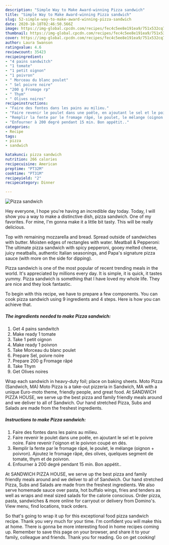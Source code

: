 ```yaml
---
description: "Simple Way to Make Award-winning Pizza sandwich"
title: "Simple Way to Make Award-winning Pizza sandwich"
slug: 52-simple-way-to-make-award-winning-pizza-sandwich
date: 2020-10-18T02:46:50.566Z
image: https://img-global.cpcdn.com/recipes/fec4c5ee8e191ea9/751x532cq70/pizza-sandwich-photo-principale-de-la-recette.jpg
thumbnail: https://img-global.cpcdn.com/recipes/fec4c5ee8e191ea9/751x532cq70/pizza-sandwich-photo-principale-de-la-recette.jpg
cover: https://img-global.cpcdn.com/recipes/fec4c5ee8e191ea9/751x532cq70/pizza-sandwich-photo-principale-de-la-recette.jpg
author: Laura Swanson
ratingvalue: 4.6
reviewcount: 35423
recipeingredient:
- "4 pains sandwitch"
- "1 tomate"
- "1 petit oignon"
- "1 poivron"
- " Morceau du blanc poulet"
- " Sel poivre noire"
- "200 g Fromage rp"
- " Thym"
- " Olives noires"
recipeinstructions:
- "Faire des fontes dans les pains au milieu."
- "Faire revenir le poulet dans une poêle, en ajoutant le sel et le poivre noire. Faire revenir l&#39;oignon et le poivron coupé en dés."
- "Remplir la fente par le fromage râpé, le poulet, le mélange (oignon + poivron). Ajoutez le fromage râpé, des olives, quelques segment de tomate, thym et de poivron."
- "Enfourner à 200 degré pendant 15 min. Bon appétit.."
categories:
- Recipe
tags:
- pizza
- sandwich

katakunci: pizza sandwich 
nutrition: 266 calories
recipecuisine: American
preptime: "PT32M"
cooktime: "PT31M"
recipeyield: "2"
recipecategory: Dinner

---
```



![Pizza sandwich](https://img-global.cpcdn.com/recipes/fec4c5ee8e191ea9/751x532cq70/pizza-sandwich-photo-principale-de-la-recette.jpg)

Hey everyone, I hope you're having an incredible day today. Today, I will show you a way to make a distinctive dish, pizza sandwich. One of my favorites. For mine, I'm gonna make it a little bit tasty. This will be really delicious.

Top with remaining mozzarella and bread. Spread outside of sandwiches with butter. Moisten edges of rectangles with water. Meatball &amp; Pepperoni: The ultimate pizza sandwich with spicy pepperoni, gooey melted cheese, juicy meatballs, authentic Italian seasonings, and Papa&#39;s signature pizza sauce (with more on the side for dipping).

Pizza sandwich is one of the most popular of recent trending meals in the world. It's appreciated by millions every day. It is simple, it is quick, it tastes yummy. Pizza sandwich is something that I have loved my whole life. They are nice and they look fantastic.


To begin with this recipe, we have to prepare a few components. You can cook pizza sandwich using 9 ingredients and 4 steps. Here is how you can achieve that.

<!--inarticleads1-->

##### The ingredients needed to make Pizza sandwich:

1. Get 4 pains sandwitch
1. Make ready 1 tomate
1. Take 1 petit oignon
1. Make ready 1 poivron
1. Take  Morceau du blanc poulet
1. Prepare  Sel, poivre noire
1. Prepare 200 g Fromage râpé
1. Take  Thym
1. Get  Olives noires


Wrap each sandwich in heavy-duty foil; place on baking sheets. Moto Pizza (Sandwich, MA) Moto Pizza is a take-out pizzeria in Sandwich, MA with a unique Euro-moto theme, friendly people, and great food. At SANDWICH PIZZA HOUSE, we serve up the best pizza and family friendly meals around and we deliver to all of Sandwich. Our hand stretched Pizza, Subs and Salads are made from the freshest ingredients. 

<!--inarticleads2-->

##### Instructions to make Pizza sandwich:

1. Faire des fontes dans les pains au milieu.
1. Faire revenir le poulet dans une poêle, en ajoutant le sel et le poivre noire. Faire revenir l&#39;oignon et le poivron coupé en dés.
1. Remplir la fente par le fromage râpé, le poulet, le mélange (oignon + poivron). Ajoutez le fromage râpé, des olives, quelques segment de tomate, thym et de poivron.
1. Enfourner à 200 degré pendant 15 min. Bon appétit..


At SANDWICH PIZZA HOUSE, we serve up the best pizza and family friendly meals around and we deliver to all of Sandwich. Our hand stretched Pizza, Subs and Salads are made from the freshest ingredients. We also serve homemade sauce over pasta, hot buffalo wings, fries and tenders as well as wraps and meal sized salads for the calorie conscious. Order pizza, pasta, sandwiches &amp; more online for carryout or delivery from Domino&#39;s. View menu, find locations, track orders. 

So that's going to wrap it up for this exceptional food pizza sandwich recipe. Thank you very much for your time. I'm confident you will make this at home. There is gonna be more interesting food in home recipes coming up. Remember to save this page on your browser, and share it to your family, colleague and friends. Thank you for reading. Go on get cooking!
